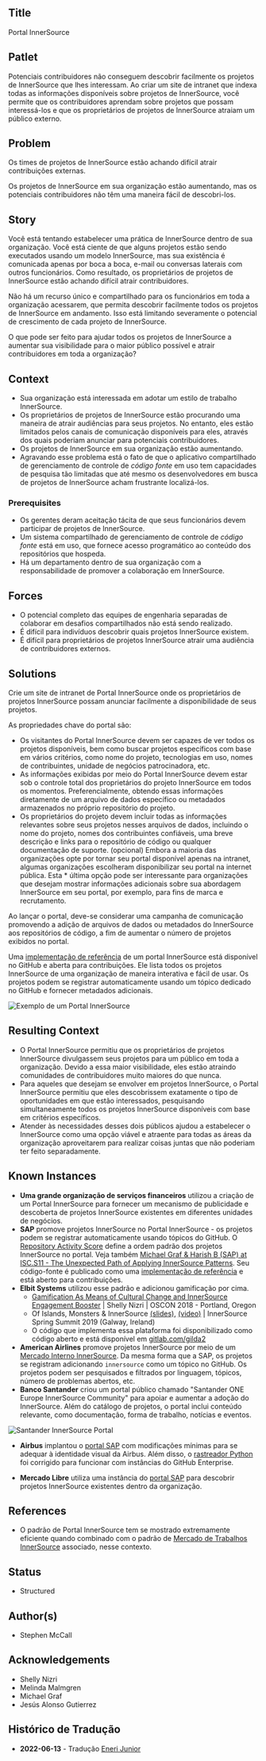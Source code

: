 ## Title

Portal InnerSource

## Patlet

Potenciais contribuidores não conseguem descobrir facilmente os projetos de InnerSource que lhes interessam. Ao criar um site de intranet que indexa todas as informações disponíveis sobre projetos de InnerSource, você permite que os contribuidores aprendam sobre projetos que possam interessá-los e que os proprietários de projetos de InnerSource atraiam um público externo.

## Problem

Os times de projetos de InnerSource estão achando difícil atrair contribuições externas.

Os projetos de InnerSource em sua organização estão aumentando, mas os potenciais contribuidores não têm uma maneira fácil de descobri-los.

## Story

Você está tentando estabelecer uma prática de InnerSource dentro de sua organização. Você está ciente de que alguns projetos estão sendo executados usando um modelo InnerSource, mas sua existência é comunicada apenas por boca a boca, e-mail ou conversas laterais com outros funcionários. Como resultado, os proprietários de projetos de InnerSource estão achando difícil atrair contribuidores.

Não há um recurso único e compartilhado para os funcionários em toda a organização acessarem, que permita descobrir facilmente todos os projetos de InnerSource em andamento. Isso está limitando severamente o potencial de crescimento de cada projeto de InnerSource.

O que pode ser feito para ajudar todos os projetos de InnerSource a aumentar sua visibilidade para o maior público possível e atrair contribuidores em toda a organização?

## Context

* Sua organização está interessada em adotar um estilo de trabalho InnerSource.
* Os proprietários de projetos de InnerSource estão procurando uma maneira de atrair audiências para seus projetos. No entanto, eles estão limitados pelos canais de comunicação disponíveis para eles, através dos quais poderiam anunciar para potenciais contribuidores.
* Os projetos de InnerSource em sua organização estão aumentando.
* Agravando esse problema está o fato de que o aplicativo compartilhado de gerenciamento de controle de _código fonte_ em uso tem capacidades de pesquisa tão limitadas que até mesmo os desenvolvedores em busca de projetos de InnerSource acham frustrante localizá-los.

### Prerequisites

* Os gerentes deram aceitação tácita de que seus funcionários devem participar de projetos de InnerSource.
* Um sistema compartilhado de gerenciamento de controle de _código fonte_ está em uso, que fornece acesso programático ao conteúdo dos repositórios que hospeda.
* Há um departamento dentro de sua organização com a responsabilidade de promover a colaboração em InnerSource.

## Forces

* O potencial completo das equipes de engenharia separadas de colaborar em desafios compartilhados não está sendo realizado.
* É difícil para indivíduos descobrir quais projetos InnerSource existem.
* É difícil para proprietários de projetos InnerSource atrair uma audiência de contribuidores externos.

## Solutions

Crie um site de intranet de Portal InnerSource onde os proprietários de projetos InnerSource possam anunciar facilmente a disponibilidade de seus projetos.

As propriedades chave do portal são:

* Os visitantes do Portal InnerSource devem ser capazes de ver todos os projetos disponíveis, bem como buscar projetos específicos com base em vários critérios, como nome do projeto, tecnologias em uso, nomes de contribuintes, unidade de negócios patrocinadora, etc.
* As informações exibidas por meio do Portal InnerSource devem estar sob o controle total dos proprietários do projeto InnerSource em todos os momentos. Preferencialmente, obtendo essas informações diretamente de um arquivo de dados específico ou metadados armazenados no próprio repositório do projeto.
* Os proprietários do projeto devem incluir todas as informações relevantes sobre seus projetos nesses arquivos de dados, incluindo o nome do projeto, nomes dos contribuintes confiáveis, uma breve descrição e links para o repositório de código ou qualquer documentação de suporte.
(opcional) Embora a maioria das organizações opte por tornar seu portal disponível apenas na intranet, algumas organizações escolheram disponibilizar seu portal na internet pública. Esta * última opção pode ser interessante para organizações que desejam mostrar informações adicionais sobre sua abordagem InnerSource em seu portal, por exemplo, para fins de marca e recrutamento.

Ao lançar o portal, deve-se considerar uma campanha de comunicação promovendo a adição de arquivos de dados ou metadados do InnerSource aos repositórios de código, a fim de aumentar o número de projetos exibidos no portal.

Uma [implementação de referência](https://github.com/SAP/project-portal-for-innersource) de um portal InnerSource está disponível no GitHub e aberta para contribuições. Ele lista todos os projetos InnerSource de uma organização de maneira interativa e fácil de usar. Os projetos podem se registrar automaticamente usando um tópico dedicado no GitHub e fornecer metadados adicionais.

![Exemplo de um Portal InnerSource](../../assets/img/portal-overview.png "Exemplo de um Portal InnerSource")

## Resulting Context

* O Portal InnerSource permitiu que os proprietários de projetos InnerSource divulgassem seus projetos para um público em toda a organização. Devido a essa maior visibilidade, eles estão atraindo comunidades de contribuidores muito maiores do que nunca.
* Para aqueles que desejam se envolver em projetos InnerSource, o Portal InnerSource permitiu que eles descobrissem exatamente o tipo de oportunidades em que estão interessados, pesquisando simultaneamente todos os projetos InnerSource disponíveis com base em critérios específicos.
* Atender às necessidades desses dois públicos ajudou a estabelecer o InnerSource como uma opção viável e atraente para todas as áreas da organização aproveitarem para realizar coisas juntas que não poderiam ter feito separadamente.

## Known Instances

* **Uma grande organização de serviços financeiros** utilizou a criação de um Portal InnerSource para fornecer um mecanismo de publicidade e descoberta de projetos InnerSource existentes em diferentes unidades de negócios.
* **SAP** promove projetos InnerSource no Portal InnerSource - os projetos podem se registrar automaticamente usando tópicos do GitHub. O [Repository Activity Score](repository-activity-score.md) define a ordem padrão dos projetos InnerSource no portal. Veja também [Michael Graf & Harish B (SAP) at ISC.S11 - The Unexpected Path of Applying InnerSource Patterns](https://www.youtube.com/watch?v=6r9QOw9dcQo&list=PLCH-i0B0otNQZQt_QzGR9Il_kE4C6cQRy&index=6). Seu código-fonte é publicado como uma [implementação de referência](https://github.com/SAP/project-portal-for-innersource) e está aberto para contribuições.
* **Elbit Systems** utilizou esse padrão e adicionou gamificação por cima.
  * [Gamification As Means of Cultural Change and InnerSource Engagement Booster](https://www.oreilly.com/library/view/oscon-2018-/9781492026075/video321579.html) | Shelly Nizri | OSCON 2018 - Portland, Oregon
  * Of Islands, Monsters & InnerSource [(slides)](https://docs.google.com/presentation/d/1P1OCEK9B6eSrVRUclVWY6meSI-qHOBjM_UAPNvCZamU/edit#slide=id.p15), [(video)](https://drive.google.com/file/d/1pM89uHMn0vhE3ayFJDGYcCO8R0tAXXZD/view?usp=drivesdk) | InnerSource Spring Summit 2019 (Galway, Ireland)
  * O código que implementa essa plataforma foi disponibilizado como código aberto e está disponível em [gitlab.com/gilda2](https://gitlab.com/gilda2)
* **American Airlines** promove projetos InnerSource por meio de um [Mercado Interno InnerSource](https://tech.aa.com/2020-10-30-innersource/). Da mesma forma que a SAP, os projetos se registram adicionando `innersource` como um tópico no GitHub. Os projetos podem ser pesquisados e filtrados por linguagem, tópicos, número de problemas abertos, etc.
* **Banco Santander** criou um portal público chamado "Santander ONE Europe InnerSource Community" para apoiar e aumentar a adoção do InnerSource. Além do catálogo de projetos, o portal inclui conteúdo relevante, como documentação, forma de trabalho, notícias e eventos.

![Santander InnerSource Portal](../../assets/img/santander_portal.png "Banco Santander InnerSource Portal")

* **Airbus** implantou o [portal SAP](https://github.com/SAP/project-portal-for-innersource) com modificações mínimas para se adequar à identidade visual da Airbus. Além disso, o [rastreador Python](https://github.com/zkoppert/innersource-crawler) foi corrigido para funcionar com instâncias do GitHub Enterprise.

* **Mercado Libre** utiliza uma instância do [portal SAP](https://github.com/SAP/project-portal-for-innersource) para descobrir projetos InnerSource existentes dentro da organização.

## References

* O padrão de Portal InnerSource tem se mostrado extremamente eficiente quando combinado com o padrão de [Mercado de Trabalhos InnerSource](./gig-marketplace.md) associado, nesse contexto.

## Status

* Structured

## Author(s)

* Stephen McCall

## Acknowledgements

* Shelly Nizri
* Melinda Malmgren
* Michael Graf
* Jesús Alonso Gutierrez

## Histórico de Tradução

- **2022-06-13** - Tradução [Eneri Junior](https://github.com/jrcosta)
